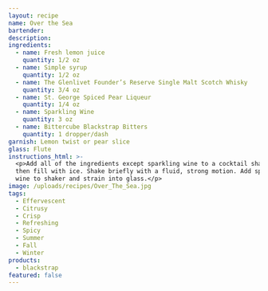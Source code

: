 ```yaml
---
layout: recipe
name: Over the Sea
bartender:
description:
ingredients:
  - name: Fresh lemon juice
    quantity: 1/2 oz
  - name: Simple syrup
    quantity: 1/2 oz
  - name: The Glenlivet Founder’s Reserve Single Malt Scotch Whisky
    quantity: 3/4 oz
  - name: St. George Spiced Pear Liqueur
    quantity: 1/4 oz
  - name: Sparkling Wine
    quantity: 3 oz
  - name: Bittercube Blackstrap Bitters
    quantity: 1 dropper/dash
garnish: Lemon twist or pear slice
glass: Flute
instructions_html: >-
  <p>Add all of the ingredients except sparkling wine to a cocktail shaker and
  then fill with ice. Shake briefly with a fluid, strong motion. Add sparkling
  wine to shaker and strain into glass.</p>
image: /uploads/recipes/Over_The_Sea.jpg
tags:
  - Effervescent
  - Citrusy
  - Crisp
  - Refreshing
  - Spicy
  - Summer
  - Fall
  - Winter
products:
  - blackstrap
featured: false
---
```



